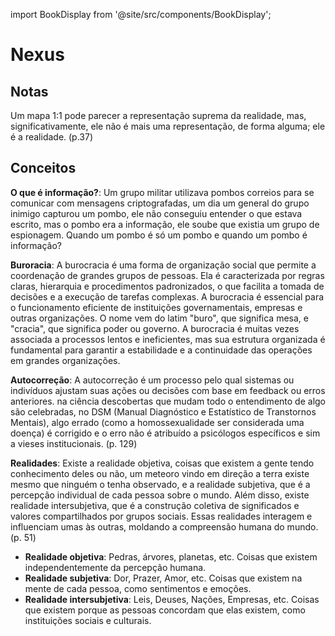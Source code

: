 import BookDisplay from '@site/src/components/BookDisplay';

# Nexus

<BookDisplay 
  title="Nexus: Uma breve história das redes de informação, da Idade da Pedra à inteligência artificial"
  author="Yuval Noah Harari"
  coverImage="https://m.media-amazon.com/images/I/71vbRyfPiXL._SY425_.jpg"
  publishDate="2024"
  summary="Nexus é uma obra que explora a evolução das redes de informação ao longo da história, desde as primeiras formas de comunicação até as tecnologias avançadas de inteligência artificial. Harari analisa como essas redes moldaram sociedades, economias e culturas, destacando a interconexão entre eventos aparentemente isolados e o impacto das tecnologias emergentes na vida humana. O livro oferece uma visão abrangente sobre como as redes complexas influenciam nosso mundo contemporâneo e os desafios que elas apresentam."
/>

## Notas


Um mapa 1:1 pode parecer a representação suprema da realidade, mas, significativamente, ele não é mais uma representação, de forma alguma; ele é a realidade. (p.37)



## Conceitos


**O que é informação?**: Um grupo militar utilizava pombos correios para se comunicar com mensagens criptografadas, um dia um general do grupo inimigo capturou um pombo, ele não conseguiu entender o que estava escrito, mas o pombo era a informação, ele soube que existia um grupo de espionagem. Quando um pombo é só um pombo e quando um pombo é informação?

**Buroracia**: A burocracia é uma forma de organização social que permite a coordenação de grandes grupos de pessoas. Ela é caracterizada por regras claras, hierarquia e procedimentos padronizados, o que facilita a tomada de decisões e a execução de tarefas complexas. A burocracia é essencial para o funcionamento eficiente de instituições governamentais, empresas e outras organizações. O nome vem do latim "buro", que significa mesa, e "cracia", que significa poder ou governo. A burocracia é muitas vezes associada a processos lentos e ineficientes, mas sua estrutura organizada é fundamental para garantir a estabilidade e a continuidade das operações em grandes organizações. 

**Autocorreção**: A autocorreção é um processo pelo qual sistemas ou indivíduos ajustam suas ações ou decisões com base em feedback ou erros anteriores. na ciência descobertas que mudam todo o entendimento de algo são celebradas, no DSM (Manual Diagnóstico e Estatístico de Transtornos Mentais), algo errado (como a homossexualidade ser considerada uma doença) é corrigido e o erro não é atribuído a psicólogos específicos e sim a vieses institucionais. (p. 129)

**Realidades**: Existe a realidade objetiva, coisas que existem a gente tendo conhecimento deles ou não, um meteoro vindo em direção a terra existe mesmo que ninguém o tenha observado, e a realidade subjetiva, que é a percepção individual de cada pessoa sobre o mundo. Além disso, existe realidade intersubjetiva, que é a construção coletiva de significados e valores compartilhados por grupos sociais. Essas realidades interagem e influenciam umas às outras, moldando a compreensão humana do mundo. (p. 51)

- **Realidade objetiva**: Pedras, árvores, planetas, etc. Coisas que existem independentemente da percepção humana.
- **Realidade subjetiva**: Dor, Prazer, Amor, etc. Coisas que existem na mente de cada pessoa, como sentimentos e emoções.
- **Realidade intersubjetiva**: Leis, Deuses, Nações, Empresas, etc. Coisas que existem porque as pessoas concordam que elas existem, como instituições sociais e culturais.
  